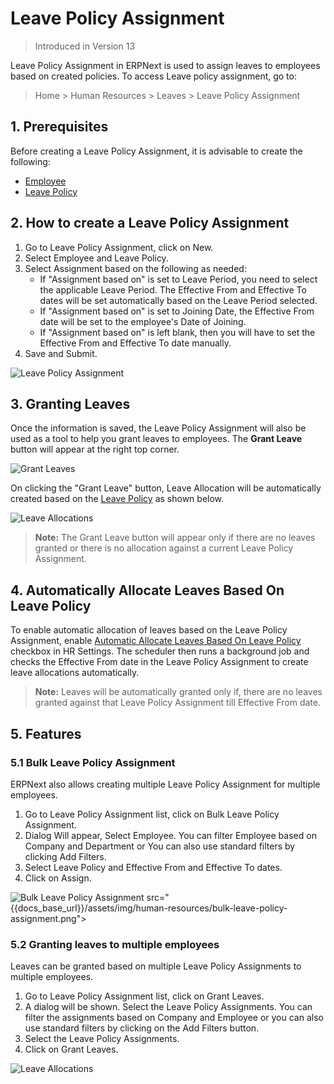 # Leave Policy Assignment

> Introduced in Version 13

Leave Policy Assignment in ERPNext is used to assign leaves to employees based on created policies. To access Leave policy assignment, go to:

> Home > Human Resources > Leaves > Leave Policy Assignment

## 1. Prerequisites

Before creating a Leave Policy Assignment, it is advisable to create the following:

* [Employee](/docs/user/manual/en/human-resources/employee)
* [Leave Policy](/docs/user/manual/en/human-resources/leave-policy)

## 2. How to create a Leave Policy Assignment

1. Go to Leave Policy Assignment, click on New.
1. Select Employee and Leave Policy.
1. Select Assignment based on the following as needed:
    * If "Assignment based on" is set to Leave Period, you need to select the applicable Leave Period. The Effective From and Effective To dates will be set automatically based on the Leave Period selected.
    * If "Assignment based on" is set to Joining Date, the Effective From date will be set to the employee's Date of Joining.
    * If "Assignment based on" is left blank, then you will have to set the Effective From and Effective To date manually.
1. Save and Submit.

<img class="screenshot" alt="Leave Policy Assignment"
	src="{{docs_base_url}}/assets/img/human-resources/leave-policy-assignment.png">

## 3. Granting Leaves

Once the information is saved, the Leave Policy Assignment will also be used as a tool to help you grant leaves to employees. The **Grant Leave** button will appear at the right top corner.


<img class="screenshot" alt="Grant Leaves"
	src="{{docs_base_url}}/assets/img/human-resources/leave-policy-assignment-grant-leave.png">

On clicking the "Grant Leave" button, Leave Allocation will be automatically created based on the [Leave Policy](/docs/user/manual/en/human-resources/leave-policy) as shown below.

<img class="screenshot" alt="Leave Allocations"
	src="{{docs_base_url}}/assets/img/human-resources/granted-leaves.png">

>**Note:** The Grant Leave button will appear only if there are no leaves granted or there is no allocation against a current Leave Policy Assignment.

## 4. Automatically Allocate Leaves Based On Leave Policy

To enable automatic allocation of leaves based on the Leave Policy Assignment, enable [Automatic Allocate Leaves Based On Leave Policy ](/docs/user/manual/en/human-resources/hr-settings#37-automatic-allocate-leaves-based-on-leave-policy) checkbox in HR Settings. The scheduler then runs a background job and checks the Effective From date in the Leave Policy Assignment to create leave allocations automatically.

>**Note:** Leaves will be automatically granted only if, there are no leaves granted against that Leave Policy Assignment till Effective From date.

## 5. Features
### 5.1 Bulk Leave Policy Assignment

ERPNext also allows creating multiple Leave Policy Assignment for multiple employees.

1. Go to Leave Policy Assignment list, click on Bulk Leave Policy Assignment.
1. Dialog Will appear, Select Employee. You can filter Employee based on Company and Department or You can also use standard filters by clicking Add Filters.
1. Select Leave Policy and Effective From and Effective To dates.
1. Click on Assign.

<img class="screenshot" alt="Bulk Leave Policy Assignment" src="{{docs_base_url}}/assets/img/human-resources/bulk-leave-policy-assignment.png">
	src="{{docs_base_url}}/assets/img/human-resources/bulk-leave-policy-assignment.png">

### 5.2 Granting leaves to multiple employees

Leaves can be granted based on multiple Leave Policy Assignments to multiple employees.

1. Go to Leave Policy Assignment list, click on Grant Leaves.
1. A dialog will be shown. Select the Leave Policy Assignments. You can filter the assignments based on Company and Employee or you can also use standard filters by clicking on the Add Filters button.
1. Select the Leave Policy Assignments.
1. Click on Grant Leaves.

<img class="screenshot" alt="Leave Allocations"
	src="{{docs_base_url}}/assets/img/human-resources/granting-leave-to-multiple-employee.png">
